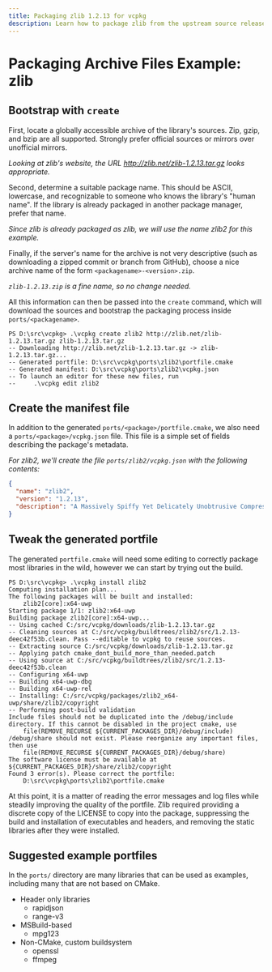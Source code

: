 ```yaml
---
title: Packaging zlib 1.2.13 for vcpkg
description: Learn how to package zlib from the upstream source release in vcpkg.
---
```


# Packaging Archive Files Example: zlib

## Bootstrap with `create`
First, locate a globally accessible archive of the library's sources. Zip, gzip, and bzip are all supported. Strongly prefer official sources or mirrors over unofficial mirrors.

*Looking at zlib's website, the URL http://zlib.net/zlib-1.2.13.tar.gz looks appropriate.*

Second, determine a suitable package name. This should be ASCII, lowercase, and recognizable to someone who knows the library's "human name". If the library is already packaged in another package manager, prefer that name.

*Since zlib is already packaged as zlib, we will use the name zlib2 for this example.*

Finally, if the server's name for the archive is not very descriptive (such as downloading a zipped commit or branch from GitHub), choose a nice archive name of the form `<packagename>-<version>.zip`.

*`zlib-1.2.13.zip` is a fine name, so no change needed.*

All this information can then be passed into the `create` command, which will download the sources and bootstrap the packaging process inside `ports/<packagename>`.

```no-highlight
PS D:\src\vcpkg> .\vcpkg create zlib2 http://zlib.net/zlib-1.2.13.tar.gz zlib-1.2.13.tar.gz
-- Downloading http://zlib.net/zlib-1.2.13.tar.gz -> zlib-1.2.13.tar.gz...
-- Generated portfile: D:\src\vcpkg\ports\zlib2\portfile.cmake
-- Generated manifest: D:\src\vcpkg\ports\zlib2\vcpkg.json
-- To launch an editor for these new files, run
--     .\vcpkg edit zlib2
```

## Create the manifest file
In addition to the generated `ports/<package>/portfile.cmake`, we also need a `ports/<package>/vcpkg.json` file. This file is a simple set of fields describing the package's metadata.

*For zlib2, we'll create the file `ports/zlib2/vcpkg.json` with the following contents:*
```json
{
  "name": "zlib2",
  "version": "1.2.13",
  "description": "A Massively Spiffy Yet Delicately Unobtrusive Compression Library"
}
```

## Tweak the generated portfile
The generated `portfile.cmake` will need some editing to correctly package most libraries in the wild, however we can start by trying out the build.

```no-highlight
PS D:\src\vcpkg> .\vcpkg install zlib2
Computing installation plan...
The following packages will be built and installed:
    zlib2[core]:x64-uwp
Starting package 1/1: zlib2:x64-uwp
Building package zlib2[core]:x64-uwp...
-- Using cached C:/src/vcpkg/downloads/zlib-1.2.13.tar.gz
-- Cleaning sources at C:/src/vcpkg/buildtrees/zlib2/src/1.2.13-deec42f53b.clean. Pass --editable to vcpkg to reuse sources.
-- Extracting source C:/src/vcpkg/downloads/zlib-1.2.13.tar.gz
-- Applying patch cmake_dont_build_more_than_needed.patch
-- Using source at C:/src/vcpkg/buildtrees/zlib2/src/1.2.13-deec42f53b.clean
-- Configuring x64-uwp
-- Building x64-uwp-dbg
-- Building x64-uwp-rel
-- Installing: C:/src/vcpkg/packages/zlib2_x64-uwp/share/zlib2/copyright
-- Performing post-build validation
Include files should not be duplicated into the /debug/include directory. If this cannot be disabled in the project cmake, use
    file(REMOVE_RECURSE ${CURRENT_PACKAGES_DIR}/debug/include)
/debug/share should not exist. Please reorganize any important files, then use
    file(REMOVE_RECURSE ${CURRENT_PACKAGES_DIR}/debug/share)
The software license must be available at ${CURRENT_PACKAGES_DIR}/share/zlib2/copyright
Found 3 error(s). Please correct the portfile:
    D:\src\vcpkg\ports\zlib2\portfile.cmake
```

At this point, it is a matter of reading the error messages and log files while steadily improving the quality of the portfile. Zlib required providing a discrete copy of the LICENSE to copy into the package, suppressing the build and installation of executables and headers, and removing the static libraries after they were installed.

## Suggested example portfiles
In the `ports/` directory are many libraries that can be used as examples, including many that are not based on CMake.

- Header only libraries
    - rapidjson
    - range-v3
- MSBuild-based
    - mpg123
- Non-CMake, custom buildsystem
    - openssl
    - ffmpeg

